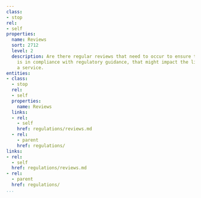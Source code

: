 ```yaml
---
class:
- stop
rel:
- self
properties:
  name: Reviews
  sort: 2712
  level: 2
  description: Are there regular reviews that need to occur to ensure that a service
    is in compliance with regulatory guidance, that might impact the lifecycle of
    a service.
entities:
- class:
  - stop
  rel:
  - self
  properties:
    name: Reviews
  links:
  - rel:
    - self
    href: regulations/reviews.md
  - rel:
    - parent
    href: regulations/
links:
- rel:
  - self
  href: regulations/reviews.md
- rel:
  - parent
  href: regulations/
...
```

